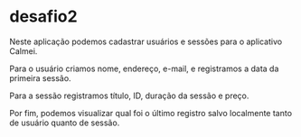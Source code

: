# desafio2

Neste aplicação podemos cadastrar usuários e sessões para o aplicativo Calmei.

Para o usuário criamos nome, endereço, e-mail, e registramos a data da primeira sessão.

Para a sessão registramos título, ID, duração da sessão e preço.

Por fim, podemos visualizar qual foi o último registro salvo localmente tanto de usuário quanto de sessão.
